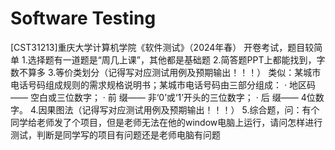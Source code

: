 # Software Testing
[CST31213]重庆大学计算机学院《软件测试》（2024年春）
开卷考试，题目较简单
1.选择题有一道题是“周几上课”，其他都是基础题
2.简答题PPT上都能找到，字数不算多
3.等价类划分（记得写对应测试用例及预期输出！！！）
类似：某城市电话号码组成规则的需求规格说明书；某城市电话号码由三部分组成：
· 地区码—— 空白或三位数字；
· 前 缀—— 非‘0’或‘1’开头的三位数字；
· 后 缀—— 4位数字。
4.因果图法（记得写对应测试用例及预期输出！！！）
5.综合题，问：有个同学给老师发了个项目，但是老师无法在他的window电脑上运行，请问怎样进行测试，判断是同学写的项目有问题还是老师电脑有问题
